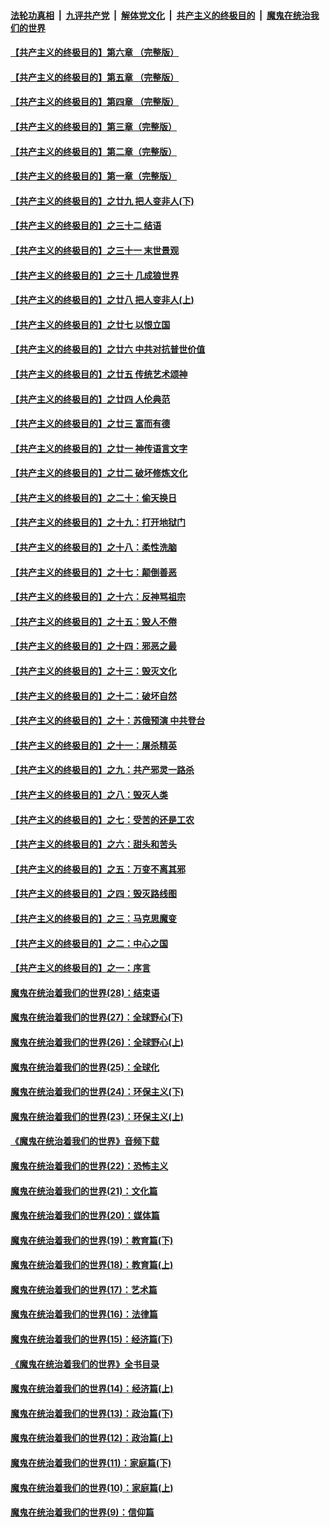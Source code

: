 ####  [法轮功真相](../../../../basic/blob/master/README.md?t=01121126) &nbsp;|&nbsp; [九评共产党](../../../../9ping.md/blob/master/README.md?t=01121126) &nbsp;|&nbsp; [解体党文化](../../../../jtdwh.md/blob/master/README.md?t=01121126)  &nbsp;|&nbsp; [共产主义的终极目的](../../../../gczydzjmd.md/blob/master/README.md?t=01121126) &nbsp;|&nbsp; [魔鬼在统治我们的世界](../../../../mgztzwmdsj.md/blob/master/README.md?t=01121126) 

#### [【共产主义的终极目的】第六章 （完整版）](../pages/nsc422/n11428913.md?t=01121126) 

#### [【共产主义的终极目的】第五章 （完整版）](../pages/nsc422/n11428912.md?t=01121126) 

#### [【共产主义的终极目的】第四章 （完整版）](../pages/nsc422/n11428907.md?t=01121126) 

#### [【共产主义的终极目的】第三章（完整版）](../pages/nsc422/n11428848.md?t=01121126) 

#### [【共产主义的终极目的】第二章（完整版）](../pages/nsc422/n11428831.md?t=01121126) 

#### [【共产主义的终极目的】第一章（完整版）](../pages/nsc422/n11417651.md?t=01121126) 

#### [【共产主义的终极目的】之廿九 把人变非人(下)](../pages/nsc422/n11344140.md?t=01121126) 

#### [【共产主义的终极目的】之三十二 结语](../pages/nsc422/n11360535.md?t=01121126) 

#### [【共产主义的终极目的】之三十一 末世景观](../pages/nsc422/n11351129.md?t=01121126) 

#### [【共产主义的终极目的】之三十 几成狼世界](../pages/nsc422/n11348280.md?t=01121126) 

#### [【共产主义的终极目的】之廿八 把人变非人(上)](../pages/nsc422/n11340492.md?t=01121126) 

#### [【共产主义的终极目的】之廿七 以恨立国](../pages/nsc422/n11336944.md?t=01121126) 

#### [【共产主义的终极目的】之廿六 中共对抗普世价值](../pages/nsc422/n11324785.md?t=01121126) 

#### [【共产主义的终极目的】之廿五 传统艺术颂神](../pages/nsc422/n11296396.md?t=01121126) 

#### [【共产主义的终极目的】之廿四 人伦典范](../pages/nsc422/n11296397.md?t=01121126) 

#### [【共产主义的终极目的】之廿三 富而有德](../pages/nsc422/n11283598.md?t=01121126) 

#### [【共产主义的终极目的】之廿一 神传语言文字](../pages/nsc422/n11263265.md?t=01121126) 

#### [【共产主义的终极目的】之廿二 破坏修炼文化](../pages/nsc422/n11245728.md?t=01121126) 

#### [【共产主义的终极目的】之二十：偷天换日](../pages/nsc422/n11238846.md?t=01121126) 

#### [【共产主义的终极目的】之十九：打开地狱门](../pages/nsc422/n11206376.md?t=01121126) 

#### [【共产主义的终极目的】之十八：柔性洗脑](../pages/nsc422/n11199994.md?t=01121126) 

#### [【共产主义的终极目的】之十七：颠倒善恶](../pages/nsc422/n11179782.md?t=01121126) 

#### [【共产主义的终极目的】之十六：反神骂祖宗](../pages/nsc422/n11166798.md?t=01121126) 

#### [【共产主义的终极目的】之十五：毁人不倦](../pages/nsc422/n11166792.md?t=01121126) 

#### [【共产主义的终极目的】之十四：邪恶之最](../pages/nsc422/n11150249.md?t=01121126) 

#### [【共产主义的终极目的】之十三：毁灭文化](../pages/nsc422/n11135227.md?t=01121126) 

#### [【共产主义的终极目的】之十二：破坏自然](../pages/nsc422/n11135214.md?t=01121126) 

#### [【共产主义的终极目的】之十：苏俄预演 中共登台](../pages/nsc422/n11118424.md?t=01121126) 

#### [【共产主义的终极目的】之十一：屠杀精英](../pages/nsc422/n11118442.md?t=01121126) 

#### [【共产主义的终极目的】之九：共产邪灵一路杀](../pages/nsc422/n11114139.md?t=01121126) 

#### [【共产主义的终极目的】之八：毁灭人类](../pages/nsc422/n11108503.md?t=01121126) 

#### [【共产主义的终极目的】之七：受苦的还是工农](../pages/nsc422/n11101809.md?t=01121126) 

#### [【共产主义的终极目的】之六：甜头和苦头](../pages/nsc422/n11096971.md?t=01121126) 

#### [【共产主义的终极目的】之五：万变不离其邪](../pages/nsc422/n11091285.md?t=01121126) 

#### [【共产主义的终极目的】之四：毁灭路线图](../pages/nsc422/n11086284.md?t=01121126) 

#### [【共产主义的终极目的】之三：马克思魔变](../pages/nsc422/n11061941.md?t=01121126) 

#### [【共产主义的终极目的】之二：中心之国](../pages/nsc422/n11047728.md?t=01121126) 

#### [【共产主义的终极目的】之一：序言](../pages/nsc422/n11086077.md?t=01121126) 

#### [魔鬼在统治着我们的世界(28)：结束语](../pages/nsc422/n10936246.md?t=01121126) 

#### [魔鬼在统治着我们的世界(27)：全球野心(下)](../pages/nsc422/n10928319.md?t=01121126) 

#### [魔鬼在统治着我们的世界(26)：全球野心(上)](../pages/nsc422/n10900318.md?t=01121126) 

#### [魔鬼在统治着我们的世界(25)：全球化](../pages/nsc422/n10788205.md?t=01121126) 

#### [魔鬼在统治着我们的世界(24)：环保主义(下)](../pages/nsc422/n10695307.md?t=01121126) 

#### [魔鬼在统治着我们的世界(23)：环保主义(上)](../pages/nsc422/n10688613.md?t=01121126) 

#### [《魔鬼在统治着我们的世界》音频下载](../pages/nsc422/n10635553.md?t=01121126) 

#### [魔鬼在统治着我们的世界(22)：恐怖主义](../pages/nsc422/n10614727.md?t=01121126) 

#### [魔鬼在统治着我们的世界(21)：文化篇](../pages/nsc422/n10597706.md?t=01121126) 

#### [魔鬼在统治着我们的世界(20)：媒体篇](../pages/nsc422/n10586579.md?t=01121126) 

#### [魔鬼在统治着我们的世界(19)：教育篇(下)](../pages/nsc422/n10564808.md?t=01121126) 

#### [魔鬼在统治着我们的世界(18)：教育篇(上)](../pages/nsc422/n10526970.md?t=01121126) 

#### [魔鬼在统治着我们的世界(17)：艺术篇](../pages/nsc422/n10499093.md?t=01121126) 

#### [魔鬼在统治着我们的世界(16)：法律篇](../pages/nsc422/n10485969.md?t=01121126) 

#### [魔鬼在统治着我们的世界(15)：经济篇(下)](../pages/nsc422/n10469975.md?t=01121126) 

#### [《魔鬼在统治着我们的世界》全书目录](../pages/nsc422/n10464261.md?t=01121126) 

#### [魔鬼在统治着我们的世界(14)：经济篇(上)](../pages/nsc422/n10457370.md?t=01121126) 

#### [魔鬼在统治着我们的世界(13)：政治篇(下)](../pages/nsc422/n10448270.md?t=01121126) 

#### [魔鬼在统治着我们的世界(12)：政治篇(上)](../pages/nsc422/n10444576.md?t=01121126) 

#### [魔鬼在统治着我们的世界(11)：家庭篇(下)](../pages/nsc422/n10440961.md?t=01121126) 

#### [魔鬼在统治着我们的世界(10)：家庭篇(上)](../pages/nsc422/n10435448.md?t=01121126) 

#### [魔鬼在统治着我们的世界(9)：信仰篇](../pages/nsc422/n10432159.md?t=01121126) 

